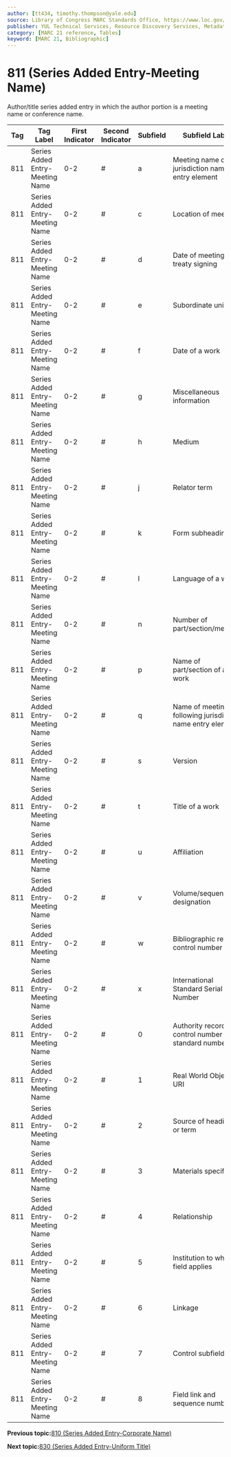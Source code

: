 ```yaml
---
author: [tt434, timothy.thompson@yale.edu]
source: Library of Congress MARC Standards Office, https://www.loc.gov/marc/bibliographic/bd811.html
publisher: YUL Technical Services, Resource Discovery Services, Metadata Services Unit
category: [MARC 21 reference, Tables]
keyword: [MARC 21, Bibliographic]
---
```


# 811 \(Series Added Entry-Meeting Name\)

Author/title series added entry in which the author portion is a meeting name or conference name.

|Tag|Tag Label|First Indicator|Second Indicator|Subfield|Subfield Label|Repeatable|
|---|---------|---------------|----------------|--------|--------------|----------|
|811|Series Added Entry-Meeting Name|0-2|\#|a|Meeting name or jurisdiction name as entry element|F|
|811|Series Added Entry-Meeting Name|0-2|\#|c|Location of meeting|T|
|811|Series Added Entry-Meeting Name|0-2|\#|d|Date of meeting or treaty signing|T|
|811|Series Added Entry-Meeting Name|0-2|\#|e|Subordinate unit|T|
|811|Series Added Entry-Meeting Name|0-2|\#|f|Date of a work|F|
|811|Series Added Entry-Meeting Name|0-2|\#|g|Miscellaneous information|T|
|811|Series Added Entry-Meeting Name|0-2|\#|h|Medium|F|
|811|Series Added Entry-Meeting Name|0-2|\#|j|Relator term|T|
|811|Series Added Entry-Meeting Name|0-2|\#|k|Form subheading|T|
|811|Series Added Entry-Meeting Name|0-2|\#|l|Language of a work|F|
|811|Series Added Entry-Meeting Name|0-2|\#|n|Number of part/section/meeting|T|
|811|Series Added Entry-Meeting Name|0-2|\#|p|Name of part/section of a work|T|
|811|Series Added Entry-Meeting Name|0-2|\#|q|Name of meeting following jurisdiction name entry element|F|
|811|Series Added Entry-Meeting Name|0-2|\#|s|Version|T|
|811|Series Added Entry-Meeting Name|0-2|\#|t|Title of a work|F|
|811|Series Added Entry-Meeting Name|0-2|\#|u|Affiliation|F|
|811|Series Added Entry-Meeting Name|0-2|\#|v|Volume/sequential designation|F|
|811|Series Added Entry-Meeting Name|0-2|\#|w|Bibliographic record control number|T|
|811|Series Added Entry-Meeting Name|0-2|\#|x|International Standard Serial Number|F|
|811|Series Added Entry-Meeting Name|0-2|\#|0|Authority record control number or standard number|T|
|811|Series Added Entry-Meeting Name|0-2|\#|1|Real World Object URI|T|
|811|Series Added Entry-Meeting Name|0-2|\#|2|Source of heading or term|F|
|811|Series Added Entry-Meeting Name|0-2|\#|3|Materials specified|F|
|811|Series Added Entry-Meeting Name|0-2|\#|4|Relationship|T|
|811|Series Added Entry-Meeting Name|0-2|\#|5|Institution to which field applies|T|
|811|Series Added Entry-Meeting Name|0-2|\#|6|Linkage|F|
|811|Series Added Entry-Meeting Name|0-2|\#|7|Control subfield|F|
|811|Series Added Entry-Meeting Name|0-2|\#|8|Field link and sequence number|T|

**Previous topic:**[810 \(Series Added Entry-Corporate Name\)](../tables/810_bib_table.md)

**Next topic:**[830 \(Series Added Entry-Uniform Title\)](../tables/830_bib_table.md)

